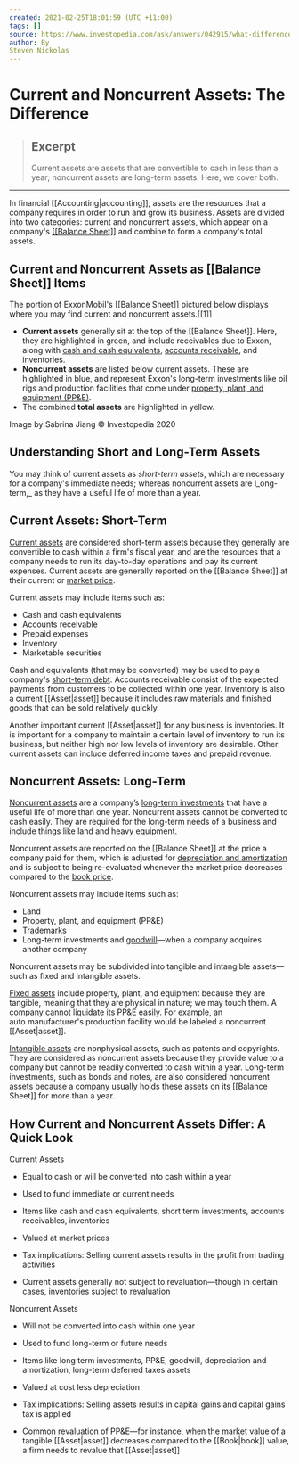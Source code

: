 ```yaml
---
created: 2021-02-25T18:01:59 (UTC +11:00)
tags: []
source: https://www.investopedia.com/ask/answers/042915/what-difference-between-current-and-noncurrent-assets.asp
author: By
Steven Nickolas
---
```


# Current and Noncurrent Assets: The Difference

> ## Excerpt
> Current assets are assets that are convertible to cash in less than a year; noncurrent assets are long-term assets. Here, we cover both.

---
In financial [[Accounting|accounting]], assets are the resources that a company requires in order to run and grow its business. Assets are divided into two categories: current and noncurrent assets, which appear on a company's [[[Balance Sheet]]](https://www.investopedia.com/terms/b/balancesheet.asp) and combine to form a company's total assets.

## Current and Noncurrent Assets as [[Balance Sheet]] Items

The portion of ExxonMobil's [[Balance Sheet]] pictured below displays where you may find current and noncurrent assets.[[1]]

-   **Current assets** generally sit at the top of the [[Balance Sheet]]. Here, they are highlighted in green, and include receivables due to Exxon, along with [cash and cash equivalents](https://www.investopedia.com/terms/c/cashandcashequivalents.asp), [accounts receivable](https://www.investopedia.com/terms/a/accountsreceivable.asp), and inventories.
-   **Noncurrent assets** are listed below current assets. These are highlighted in blue, and represent Exxon's long-term investments like oil rigs and production facilities that come under [property, plant, and equipment (PP&E)](https://www.investopedia.com/terms/p/ppe.asp).
-   The combined **total assets** are highlighted in yellow.

Image by Sabrina Jiang © Investopedia 2020

## Understanding Short and Long-Term Assets

You may think of current assets as _short-term assets_, which are necessary for a company's immediate needs; whereas noncurrent assets are l_ong-term,_ as they have a useful life of more than a year.

## Current Assets: Short-Term

[Current assets](https://www.investopedia.com/terms/c/currentassets.asp) are considered short-term assets because they generally are convertible to cash within a firm's fiscal year, and are the resources that a company needs to run its day-to-day operations and pay its current expenses. Current assets are generally reported on the [[Balance Sheet]] at their current or [market price](https://www.investopedia.com/terms/m/market-price.asp).

Current assets may include items such as:

-   Cash and cash equivalents
-   Accounts receivable
-   Prepaid expenses
-   Inventory
-   Marketable securities

Cash and equivalents (that may be converted) may be used to pay a company's [short-term debt](https://www.investopedia.com/terms/s/shorttermdebt.asp). Accounts receivable consist of the expected payments from customers to be collected within one year. Inventory is also a current [[Asset|asset]] because it includes raw materials and finished goods that can be sold relatively quickly.

Another important current [[Asset|asset]] for any business is inventories. It is important for a company to maintain a certain level of inventory to run its business, but neither high nor low levels of inventory are desirable. Other current assets can include deferred income taxes and prepaid revenue.

## Noncurrent Assets: Long-Term

[Noncurrent assets](https://www.investopedia.com/terms/n/noncurrent-assets.asp) are a company’s [long-term investments](https://www.investopedia.com/terms/l/longterminvestments.asp) that have a useful life of more than one year. Noncurrent assets cannot be converted to cash easily. They are required for the long-term needs of a business and include things like land and heavy equipment.

Noncurrent assets are reported on the [[Balance Sheet]] at the price a company paid for them, which is adjusted for [depreciation and amortization](https://www.investopedia.com/ask/answers/06/amortizationvsdepreciation.asp) and is subject to being re-evaluated whenever the market price decreases compared to the [book price](https://www.investopedia.com/terms/b/bookvalue.asp).

Noncurrent assets may include items such as:

-   Land
-   Property, plant, and equipment (PP&E)
-   Trademarks
-   Long-term investments and [goodwill](https://www.investopedia.com/terms/g/goodwill.asp)—when a company acquires another company

Noncurrent assets may be subdivided into tangible and intangible assets—such as fixed and intangible assets.

[Fixed assets](https://www.investopedia.com/terms/f/fixedasset.asp) include property, plant, and equipment because they are tangible, meaning that they are physical in nature; we may touch them. A company cannot liquidate its PP&E easily. For example, an auto manufacturer's production facility would be labeled a noncurrent [[Asset|asset]].

[Intangible assets](https://www.investopedia.com/terms/i/intangibleasset.asp) are nonphysical assets, such as patents and copyrights. They are considered as noncurrent assets because they provide value to a company but cannot be readily converted to cash within a year. Long-term investments, such as bonds and notes, are also considered noncurrent assets because a company usually holds these assets on its [[Balance Sheet]] for more than a year.

## How Current and Noncurrent Assets Differ: A Quick Look

Current Assets

-   Equal to cash or will be converted into cash within a year
    
-   Used to fund immediate or current needs
    
-   Items like cash and cash equivalents, short term investments, accounts receivables, inventories
    
-   Valued at market prices
    
-   Tax implications: Selling current assets results in the profit from trading activities
    
-   Current assets generally not subject to revaluation—though in certain cases, inventories subject to revaluation
    

Noncurrent Assets

-   Will not be converted into cash within one year
    
-   Used to fund long-term or future needs
    
-   Items like long term investments, PP&E, goodwill, depreciation and amortization, long-term deferred taxes assets
    
-   Valued at cost less depreciation
    
-   Tax implications: Selling assets results in capital gains and capital gains tax is applied
    
-   Common revaluation of PP&E—for instance, when the market value of a tangible [[Asset|asset]] decreases compared to the [[Book|book]] value, a firm needs to revalue that [[Asset|asset]]
